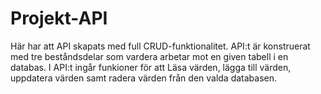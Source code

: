 # Projekt-API

Här har att API skapats med full CRUD-funktionalitet. 
API:t är konstruerat med tre beståndsdelar som vardera
arbetar mot en given tabell i en databas. I API:t
ingår funkioner för att Läsa värden, 
lägga till värden, uppdatera värden samt radera värden från den valda databasen. 
